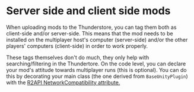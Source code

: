 # Server side and client side mods

When uploading mods to the Thunderstore, you can tag them both as client-side and/or server-side. This means that the mod needs to be installed on the multiplayer host's computer (server-side) and/or the other players' computers (client-side) in order to work properly.

These tags themselves don't do much, they only help with searching/filtering in the Thundertore. On the code level, you can declare your mod's attitude towards multiplayer runs (this is optional). You can do this by decorating your main class (the one derived from `BaseUnityPlugin`) with the [R2API NetworkCompatibility attribute.](https://github.com/risk-of-thunder/R2API/blob/master/R2API/Utils/NetworkCompatibility.cs)